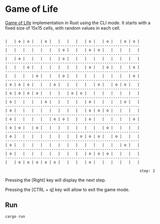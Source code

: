 Game of Life
============

[Game of Life](https://en.wikipedia.org/wiki/Conway%27s_Game_of_Life) implementation in Rust using the CLI mode.
It starts with a fixed size of 15x15 cells, with random values in each cell.

```shell

|   | o | o |   | o |   |   |   |   | o |   | o |   | o | o |
-------------------------------------------------------------
|   |   |   |   |   |   | o |   |   | o | o |   |   |   |   |
-------------------------------------------------------------
|   | o |   |   |   |   | o |   |   |   |   |   |   |   |   |
-------------------------------------------------------------
|   |   | o |   |   |   |   |   |   | o |   | o |   |   | o |
-------------------------------------------------------------
|   |   |   | o |   |   | o |   |   |   |   |   |   |   | o |
-------------------------------------------------------------
| o | o | o |   |   | o |   |   |   |   | o |   | o | o |   |
-------------------------------------------------------------
| o | o | o | o |   |   |   | o | o |   |   |   |   |   |   |
-------------------------------------------------------------
| o |   |   |   | o |   |   |   |   | o |   |   |   | o |   |
-------------------------------------------------------------
| o |   |   |   |   |   |   |   |   | o | o | o |   |   |   |
-------------------------------------------------------------
| o |   |   |   |   | o | o |   |   | o |   |   |   |   | o |
-------------------------------------------------------------
| o | o |   | o |   |   |   |   |   |   |   | o |   |   |   |
-------------------------------------------------------------
| o |   |   |   |   |   |   |   | o | o | o |   | o |   |   |
-------------------------------------------------------------
| o |   |   |   |   |   |   |   |   |   |   |   |   | o |   |
-------------------------------------------------------------
| o |   |   |   |   |   |   |   |   | o | o | o |   |   |   |
-------------------------------------------------------------
|   | o | o | o | o | o |   |   |   | o |   |   |   |   |   |

                                                             step: 2
```

Pressing the [Right] key will display the next step.

Pressing the [CTRL + q] key will allow to exit the game mode.

## Run

```shell
cargo run
```

